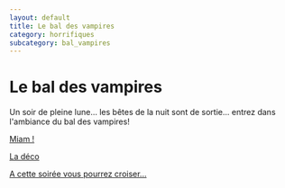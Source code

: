 ```yaml
---
layout: default
title: Le bal des vampires
category: horrifiques
subcategory: bal_vampires
---
```


# Le bal des vampires

Un soir de pleine lune... les bêtes de la nuit sont de sortie... entrez dans l'ambiance du bal des vampires!

[Miam !](/pages/le_bal_des_vampires/miam.html)

[La déco](/pages/le_bal_des_vampires/deco.html)

[A cette soirée vous pourrez croiser...](/pages/le_bal_des_vampires/deguisements.html)
